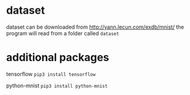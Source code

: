 # dataset
dataset can be downloaded from http://yann.lecun.com/exdb/mnist/ the program will read from a folder called `dataset`

# additional packages
tensorflow `pip3 install tensorflow`

python-mnist `pip3 install python-mnist`
